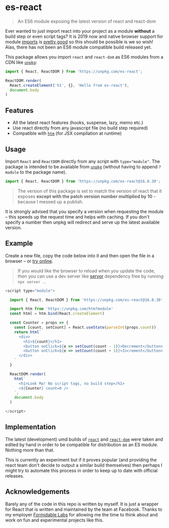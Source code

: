 # es-react
> An ES6 module exposing the latest version of react and react-dom

Ever wanted to just import react into your project as a module **without** a build step or even script tags? It is 2019 now and native browser support for module [imports](https://developer.mozilla.org/en-US/docs/Web/JavaScript/Reference/Statements/import) is [pretty good](https://caniuse.com/#feat=es6-module) so this should be possible is we so wish! Alas, there has not been an ES6 module compatible build released yet.

This package allows you import `react` and `react-dom` as ES6 modules from a CDN like [`unpkg`](https://unpkg.com):

```js
import { React, ReactDOM } from 'https://unpkg.com/es-react';

ReactDOM.render(
  React.createElement('h1', {}, 'Hello from es-react'),
  document.body
)
```

## Features

- All the latest react features (hooks, suspense, lazy, memo etc.)
- Use react directly from any javascript file (no build step required)
- Compatible with [`htm`](https://github.com/developit/htm) (for JSX compilation at runtime)

## Usage

Import `React` and `ReactDOM` directly from any script with `type="module"`. The package is intended to be available from [`unpkg`](https://unpkg.com) (without having to append `?module` to the package name).

```js
import { React, ReactDOM } from 'https://unpkg.com/es-react@16.8.30';
```

> The version of this package is set to match the version of react that it exposes **except with the patch version number multiplied by 10** – because I messed up a publish.

It is strongly advised that you specify a version when requesting the module – this speeds up the request time and helps with caching. If you don't specify a number then unpkg will redirect and serve up the latest available version.

## Example

Create a new file, copy the code below into it and then open the file in a browser – or [try online](https://codepen.io/lukejacksonn/pen/EMxVWM).

> If you would like the browser to reload when you update the code, then you can use a dev server like [servor](https://github.com/lukejacksonn/servor) dependency free by running `npx servor .`.

```js
<script type="module">

  import { React, ReactDOM } from 'https://unpkg.com/es-react@16.8.30';

  import htm from 'https://unpkg.com/htm?module'
  const html = htm.bind(React.createElement)

  const Counter = props => {
    const [count, setCount] = React.useState(parseInt(props.count))
    return html`
      <div>
        <h1>${count}</h1>
        <button onClick=${e => setCount(count - 1)}>Decrement</button>
        <button onClick=${e => setCount(count + 1)}>Increment</button>
      </div>
    `
  }

  ReactDOM.render(
    html`
      <h1>Look Ma! No script tags, no build step</h1>
      <${Counter} count=0 />
    `,
    document.body
  )

</script>
```



## Implementation

The latest (development) umd builds of [`react`](https://unpkg.com/react@16.8.3/umd/react.development.js) and [`react-dom`](https://unpkg.com/react-dom@16.8.3/umd/react-dom.development.js) were taken and edited by hand in order to be compatible for distribution as an ES module. Nothing more than that.

This is currently an experiment but if it proves popular (and providing the react team don't decide to output a similar build themselves) then perhaps I might try to automate this process in order to keep up to date with official releases.

## Acknowledgements

Barely any of the code in this repo is written by myself. It is just a wrapper for React that is written and maintained by the team at Facebook. Thanks to my employer [Formidable Labs](https://github.com/formidablelabs) for allowing me the time to think about and work on fun and experimental projects like this.
